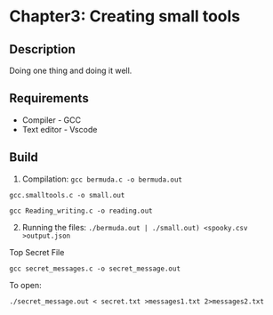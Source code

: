 # Chapter3: Creating small tools
## Description 
Doing one thing and doing it well.

## Requirements
- Compiler - GCC 
- Text editor - Vscode

## Build
1. Compilation:
 ``gcc bermuda.c -o bermuda.out``

 ``gcc.smalltools.c -o small.out`` 

 ``gcc Reading_writing.c -o reading.out``

 2. Running the files:
``./bermuda.out | ./small.out) <spooky.csv >output.json``


Top Secret File

``gcc secret_messages.c -o secret_message.out``

To open:

``./secret_message.out < secret.txt >messages1.txt 2>messages2.txt``



